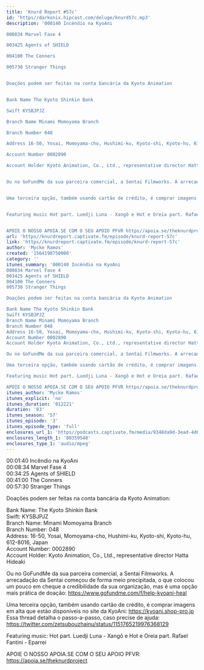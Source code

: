 ```yaml
---
title: 'Knurd Report #57c'
id: 'https//darkonix.hipcast.com/deluge/knurd57c.mp3'
description: '000140 Incêndio na KyoAni

000834 Marvel Fase 4

003425 Agents of SHIELD

004100 The Conners

005730 Stranger Things


Doações podem ser feitas na conta bancária da Kyoto Animation


Bank Name The Kyoto Shinkin Bank

Swift KYSBJPJZ

Branch Name Minami Momoyama Branch

Branch Number 048

Address 16-50, Yosai, Momoyama-cho, Hushimi-ku, Kyoto-shi, Kyoto-hu, 612-8016, Japan

Account Number 0002890

Account Holder Kyoto Animation, Co., Ltd., representative director Hatta Hideaki


Ou no GoFundMe da sua parceira comercial, a Sentai Filmworks. A arrecadação da Sentai começou de forma meio precipitada, o que colocou um pouco em cheque a credibilidade da sua organização, mas é uma opção mais prática de doação https//www.gofundme.com/f/help-kyoani-heal


Uma terceira opção, também usando cartão de crédito, é comprar imagens em alta que estão disponíveis no site da KyoAni https//kyoani.shop-pro.jp Essa thread detalha o passo-a-passo, caso precise de ajuda https//twitter.com/zetsubouzhainu/status/1151765219976368129


Featuring music Hot part. Luedji Luna - Xangô e Hot e Oreia part. Rafael Fantini - Eparrei


APOIE O NOSSO APOIA.SE COM O SEU APOIO PFVR https//apoia.se/theknurdproject'
url: 'https//knurdreport.captivate.fm/episode/knurd-report-57c'
link: 'https//knurdreport.captivate.fm/episode/knurd-report-57c'
author: 'Mycke Ramos'
created: '1564190750000'
category: ''
itunes_summary: '000140 Incêndio na KyoAni
000834 Marvel Fase 4
003425 Agents of SHIELD
004100 The Conners 
005730 Stranger Things 

Doações podem ser feitas na conta bancária da Kyoto Animation

Bank Name The Kyoto Shinkin Bank
Swift KYSBJPJZ
Branch Name Minami Momoyama Branch
Branch Number 048
Address 16-50, Yosai, Momoyama-cho, Hushimi-ku, Kyoto-shi, Kyoto-hu, 612-8016, Japan
Account Number 0002890
Account Holder Kyoto Animation, Co., Ltd., representative director Hatta Hideaki

Ou no GoFundMe da sua parceira comercial, a Sentai Filmworks. A arrecadação da Sentai começou de forma meio precipitada, o que colocou um pouco em cheque a credibilidade da sua organização, mas é uma opção mais prática de doação https//www.gofundme.com/f/help-kyoani-heal

Uma terceira opção, também usando cartão de crédito, é comprar imagens em alta que estão disponíveis no site da KyoAni https//kyoani.shop-pro.jp Essa thread detalha o passo-a-passo, caso precise de ajuda https//twitter.com/zetsubouzhainu/status/1151765219976368129

Featuring music Hot part. Luedji Luna - Xangô e Hot e Oreia part. Rafael Fantini - Eparrei

APOIE O NOSSO APOIA.SE COM O SEU APOIO PFVR https//apoia.se/theknurdproject'
itunes_author: 'Mycke Ramos'
itunes_explicit: 'no'
itunes_duration: '012221'
duration: '83'
itunes_season: '57'
itunes_episode: '3'
itunes_episode_type: 'full'
enclosures_url_1: 'https//podcasts.captivate.fm/media/9348da9d-3ead-4d6e-aa90-87aef9782fe3/knurd57c_tc.mp3'
enclosures_length_1: '80359548'
enclosures_type_1: 'audio/mpeg'
---
```

00:01:40 Incêndio na KyoAni  
00:08:34 Marvel Fase 4  
00:34:25 Agents of SHIELD  
00:41:00 The Conners  
00:57:30 Stranger Things

Doações podem ser feitas na conta bancária da Kyoto Animation:

Bank Name: The Kyoto Shinkin Bank  
Swift: KYSBJPJZ  
Branch Name: Minami Momoyama Branch  
Branch Number: 048  
Address: 16-50, Yosai, Momoyama-cho, Hushimi-ku, Kyoto-shi, Kyoto-hu, 612-8016, Japan  
Account Number: 0002890  
Account Holder: Kyoto Animation, Co., Ltd., representative director Hatta Hideaki

Ou no GoFundMe da sua parceira comercial, a Sentai Filmworks. A arrecadação da Sentai começou de forma meio precipitada, o que colocou um pouco em cheque a credibilidade da sua organização, mas é uma opção mais prática de doação: https://www.gofundme.com/f/help-kyoani-heal

Uma terceira opção, também usando cartão de crédito, é comprar imagens em alta que estão disponíveis no site da KyoAni: https://kyoani.shop-pro.jp Essa thread detalha o passo-a-passo, caso precise de ajuda: https://twitter.com/zetsubouzhainu/status/1151765219976368129

Featuring music: Hot part. Luedji Luna - Xangô e Hot e Oreia part. Rafael Fantini - Eparrei

APOIE O NOSSO APOIA.SE COM O SEU APOIO PFVR: https://apoia.se/theknurdproject